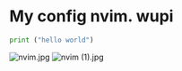 # My config nvim. wupi

```python
print ("hello world")
```

![nvim.jpg](https://s3-us-west-2.amazonaws.com/secure.notion-static.com/d48c291d-f0a1-4115-b2d0-f7e135050472/nvim.jpg)
![nvim (1).jpg](https://s3-us-west-2.amazonaws.com/secure.notion-static.com/4775dbc9-fc08-4aa6-95c7-65bf7c8aacb6/nvim_(1).jpg)
